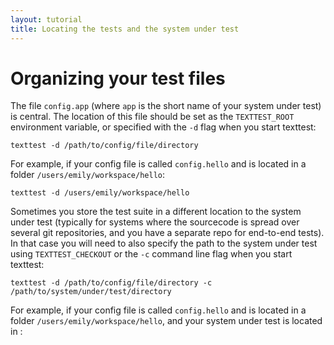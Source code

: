 ```yaml
---
layout: tutorial
title: Locating the tests and the system under test
---
```


# Organizing your test files

The file `config.app` (where `app` is the short name of your system under test) is central. The location of this file should be set as the `TEXTTEST_ROOT` environment variable, or specified with the `-d` flag when you start texttest:

    texttest -d /path/to/config/file/directory

For example, if your config file is called `config.hello` and is located in a folder `/users/emily/workspace/hello`:

    texttest -d /users/emily/workspace/hello

Sometimes you store the test suite in a different location to the system under test (typically for systems where the sourcecode is spread over several git repositories, and you have a separate repo for end-to-end tests). In that case you will need to also specify the path to the system under test using `TEXTTEST_CHECKOUT` or the `-c` command line flag when you start texttest:

    texttest -d /path/to/config/file/directory -c /path/to/system/under/test/directory

For example, if your config file is called `config.hello` and is located in a folder `/users/emily/workspace/hello`, and your system under test is located in : 
